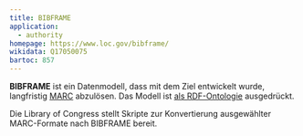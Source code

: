 ```yaml
---
title: BIBFRAME
application:
  - authority
homepage: https://www.loc.gov/bibframe/
wikidata: Q17050075
bartoc: 857
---
```


**BIBFRAME** ist ein Datenmodell, dass mit dem Ziel entwickelt wurde,
langfristig [MARC](marc) abzulösen. Das Modell ist [als
RDF-Ontologie](rdf/voc/bf) ausgedrückt.

Die Library of Congress stellt Skripte zur Konvertierung ausgewählter
MARC-Formate nach BIBFRAME bereit.
